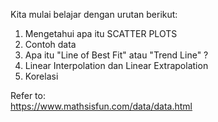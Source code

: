 Kita mulai belajar dengan urutan berikut:  
1. Mengetahui apa itu SCATTER PLOTS  
2. Contoh data  
3. Apa itu "Line of Best Fit" atau "Trend Line" ?  
4. Linear Interpolation dan Linear Extrapolation  
5. Korelasi







Refer to:  
https://www.mathsisfun.com/data/data.html